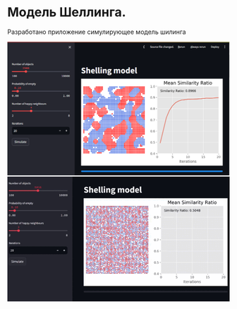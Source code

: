 # Модель Шеллинга.
Разработано приложение симулирующее модель шилинга

![Image](https://github.com/alex-bayir/IT/blob/main/task3/screenshot.png)
![Gif](https://github.com/alex-bayir/IT/blob/main/task3/out.gif)